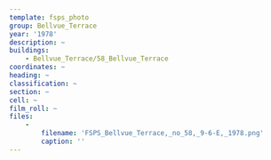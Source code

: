 ```yaml
---
template: fsps_photo
group: Bellvue_Terrace
year: '1978'
description: ~
buildings:
    - Bellvue_Terrace/58_Bellvue_Terrace
coordinates: ~
heading: ~
classification: ~
section: ~
cell: ~
film_roll: ~
files:
    -
        filename: 'FSPS_Bellvue_Terrace,_no_58,_9-6-E,_1978.png'
        caption: ''
---
```

